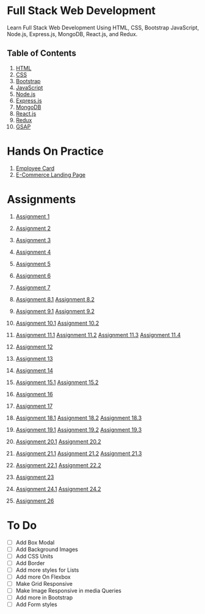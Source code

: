 # Full Stack Web Development
Learn Full Stack Web Development Using HTML, CSS, Bootstrap JavaScript, Node.js, Express.js, MongoDB, React.js, and Redux.

## Table of Contents
1. [HTML](01-HTML/README.md)
2. [CSS](02-CSS/README.md)
3. [Bootstrap](03-Bootstrap/README.md)
4. [JavaScript](04-JavaScript/README.md)
5. [Node.js](#nodejs)
6. [Express.js](#expressjs)
7. [MongoDB](#mongodb)
8. [React.js](#reactjs)
9. [Redux](#redux) 
10. [GSAP](GSAP/README.md)

 
# Hands On Practice
1. [Employee Card](https://vigneshvaranasi.github.io/FSWD/Hands-On-Practice/01-Employee%20Card/)
2. [E-Commerce Landing Page](https://vigneshvaranasi.github.io/FSWD/Hands-On-Practice/02-E-Commerce/)

# Assignments
1. [Assignment 1](https://vigneshvaranasi.github.io/FSWD/Assignments/01-Session/01-Assignment)
2. [Assignment 2](https://vigneshvaranasi.github.io/FSWD/Assignments/01-Session/02-Assignment)
3. [Assignment 3](https://vigneshvaranasi.github.io/FSWD/Assignments/01-Session/03-Assignment)
4. [Assignment 4](https://vigneshvaranasi.github.io/FSWD/Assignments/02-Session/04-1-Assignment)
5. [Assignment 5](https://vigneshvaranasi.github.io/FSWD/Assignments/02-Session/05-1-Assignment)
6. [Assignment 6](https://vigneshvaranasi.github.io/FSWD/Assignments/02-Session/06-Assignment)
7. [Assignment 7](https://vigneshvaranasi.github.io/FSWD/Assignments/03-Session/07-Assignment)
8. [Assignment 8.1](https://vigneshvaranasi.github.io/FSWD/Assignments/03-Session/08-1-Assignment)
[Assignment 8.2](https://vigneshvaranasi.github.io/FSWD/Assignments/03-Session/08-2-Assignment)
9. [Assignment 9.1](https://vigneshvaranasi.github.io/FSWD/Assignments/03-Session/09-1-Assignment)
[Assignment 9.2](https://vigneshvaranasi.github.io/FSWD/Assignments/03-Session/09-2-Assignment)
10. [Assignment 10.1](https://vigneshvaranasi.github.io/FSWD/Assignments/04-Session/10-1-Assignment)
[Assignment 10.2](https://vigneshvaranasi.github.io/FSWD/Assignments/04-Session/10-2-Assignment)
11. [Assignment 11.1](https://vigneshvaranasi.github.io/FSWD/Assignments/04-Session/11-1-Assignment)
[Assignment 11.2](https://vigneshvaranasi.github.io/FSWD/Assignments/04-Session/11-2-Assignment)
[Assignment 11.3](https://vigneshvaranasi.github.io/FSWD/Assignments/04-Session/11-3-Assignment)
[Assignment 11.4](https://vigneshvaranasi.github.io/FSWD/Assignments/04-Session/11-4-Assignment)
12. [Assignment 12](https://vigneshvaranasi.github.io/FSWD/Assignments/05-Session/12-Assignment)
13. [Assignment 13](https://vigneshvaranasi.github.io/FSWD/Assignments/05-Session/13-Assignment)
14. [Assignment 14](https://vigneshvaranasi.github.io/FSWD/Assignments/05-Session/14-Assignment)
15. [Assignment 15.1](https://vigneshvaranasi.github.io/FSWD/Assignments/05-Session/15-1-Assignment)
[Assignment 15.2](https://vigneshvaranasi.github.io/FSWD/Assignments/05-Session/15-2-Assignment)
16. [Assignment 16](https://vigneshvaranasi.github.io/FSWD/Assignments/05-Session/16-Assignment)
17. [Assignment 17](https://vigneshvaranasi.github.io/FSWD/Assignments/05-Session/17-Assignment)
18. [Assignment 18.1](https://vigneshvaranasi.github.io/FSWD/Assignments/06-Session/18-Assignments/18-1-Assignment)
[Assignment 18.2](https://vigneshvaranasi.github.io/FSWD/Assignments/06-Session/18-Assignments/18-2-Assignment)
[Assignment 18.3](https://vigneshvaranasi.github.io/FSWD/Assignments/06-Session/18-Assignments/18-3-Assignment)
19. [Assignment 19.1](https://vigneshvaranasi.github.io/FSWD/Assignments/06-Session/19-Assignments/19-1-Assignment)
[Assignment 19.2](https://vigneshvaranasi.github.io/FSWD/Assignments/06-Session/19-Assignments/19-2-Assignment)
[Assignment 19.3](https://vigneshvaranasi.github.io/FSWD/Assignments/06-Session/19-Assignments/19-3-Assignment)
20. [Assignment 20.1](https://vigneshvaranasi.github.io/FSWD/Assignments/06-Session/20-Assignments/20-1-Assignment)
[Assignment 20.2](https://vigneshvaranasi.github.io/FSWD/Assignments/06-Session/20-Assignments/20-2-Assignment)
21. [Assignment 21.1](https://vigneshvaranasi.github.io/FSWD/Assignments/06-Session/21-Assignments/21-1-Assignment)
[Assignment 21.2](https://vigneshvaranasi.github.io/FSWD/Assignments/06-Session/21-Assignments/21-2-Assignment)
[Assignment 21.3](https://vigneshvaranasi.github.io/FSWD/Assignments/06-Session/21-Assignments/21-3-Assignment)
22. [Assignment 22.1](https://vigneshvaranasi.github.io/FSWD/Assignments/07-Session/22-1-Assignment)
[Assignment 22.2](https://vigneshvaranasi.github.io/FSWD/Assignments/07-Session/22-2-Assignment)
23. [Assignment 23](https://vigneshvaranasi.github.io/FSWD/Assignments/07-Session/23-Assignment)
24. [Assignment 24.1](https://vigneshvaranasi.github.io/FSWD/Assignments/07-Session/24-1-Assignment)
[Assignment 24.2](https://vigneshvaranasi.github.io/FSWD/Assignments/07-Session/24-2-Assignment)


26. [Assignment 26](https://assignment-26.netlify.app/)
# To Do
- [ ] Add Box Modal
- [ ] Add Background Images
- [ ] Add CSS Units
- [ ] Add Border
- [ ] Add more styles for Lists
- [ ] Add more On Flexbox
- [ ] Make Grid Responsive
- [ ] Make Image Responsive in media Queries
- [ ] Add more in Bootstrap
- [ ] Add Form styles 